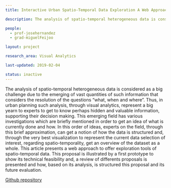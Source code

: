 ```yaml
---
title: Interactive Urban Spatio-Temporal Data Exploration A Web Approach

description: The analysis of spatio-temporal heterogeneous data is considered as a big challenge due to the emerging of vast quantities of such information that considers the resolution of the questions “what, when and where”. Thus, in urban planning such analysis, through visual analytics, represent a big yearn to experts to get to know perhaps hidden and valuable information, supporting their decision making. This emerging field has various investigations which are briefly mentioned in order to get an idea of what is currently done and how. In this order of ideas, experts on the field, through this brief approximation, can get a notion of how the data is structured and, through the very best visualization to represent the current data selection of interest, regarding spatio-temporality, get an overview of the dataset as a whole. This article presents a web approach to offer exploration tools of spatio-temporal data. This proposal is illustrated by a first prototype to show its technical feasibility and, a review of differents proposals is presented and how, based on its analysis, is structured this proposal and its future evaluation.

people:
  - prof-josehernandez
  - grad-miguelFeijoo

layout: project  

research_area: Visual Analytics

last-updated: 2019-02-04

status: inactive
---
```

The analysis of spatio-temporal heterogeneous data is considered as a big challenge due to the emerging of vast quantities of such information that considers the resolution of the questions “what, when and where”. Thus, in urban planning such analysis, through visual analytics, represent a big yearn to experts to get to know perhaps hidden and valuable information, supporting their decision making. This emerging field has various investigations which are briefly mentioned in order to get an idea of what is currently done and how. In this order of ideas, experts on the field, through this brief approximation, can get a notion of how the data is structured and, through the very best visualization to represent the current data selection of interest, regarding spatio-temporality, get an overview of the dataset as a whole. This article presents a web approach to offer exploration tools of spatio-temporal data. This proposal is illustrated by a first prototype to show its technical feasibility and, a review of differents proposals is presented and how, based on its analysis, is structured this proposal and its future evaluation.

[Github repository](https://github.com/miguelfeijoo/miguelfeijoo.github.io/tree/master/TesisMINE)
